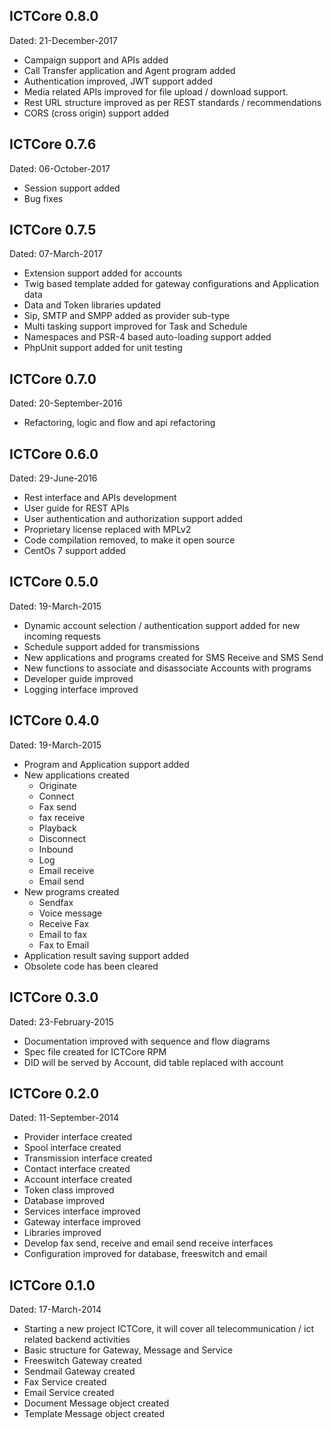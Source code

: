 ICTCore 0.8.0
-------------

Dated: 21-December-2017

* Campaign support and APIs added
* Call Transfer application and Agent program added
* Authentication improved, JWT support added
* Media related APIs improved for file upload / download support.
* Rest URL structure improved as per REST standards / recommendations
* CORS (cross origin) support added

ICTCore 0.7.6
--------------

Dated: 06-October-2017

* Session support added
* Bug fixes

ICTCore 0.7.5
--------------

Dated: 07-March-2017

* Extension support added for accounts
* Twig based template added for gateway configurations and Application data
* Data and Token libraries updated
* Sip, SMTP and SMPP added as provider sub-type
* Multi tasking support improved for Task and Schedule
* Namespaces and PSR-4 based auto-loading support added
* PhpUnit support added for unit testing

ICTCore 0.7.0
--------------

Dated: 20-September-2016

* Refactoring, logic and flow and api refactoring

ICTCore 0.6.0
-------------

Dated: 29-June-2016

* Rest interface and APIs development
* User guide for REST APIs
* User authentication and authorization support added
* Proprietary license replaced with MPLv2
* Code compilation removed, to make it open source
* CentOs 7 support added

ICTCore 0.5.0
-------------

Dated: 19-March-2015

 * Dynamic account selection / authentication support added for new incoming requests
 * Schedule support added for transmissions
 * New applications and programs created for SMS Receive and SMS Send
 * New functions to associate and disassociate Accounts with programs
 * Developer guide improved
 * Logging interface improved

ICTCore 0.4.0
-------------

Dated: 19-March-2015

 * Program and Application support added
 * New applications created
   * Originate
   * Connect
   * Fax send
   * fax receive
   * Playback
   * Disconnect
   * Inbound
   * Log
   * Email receive 
   * Email send
 * New programs created
   * Sendfax
   * Voice message
   * Receive Fax
   * Email to fax
   * Fax to Email
 * Application result saving support added
 * Obsolete code has been cleared

  
ICTCore 0.3.0
-------------

Dated: 23-February-2015

 * Documentation improved with sequence and flow diagrams
 * Spec file created for ICTCore RPM
 * DID will be served by Account, did table replaced with account


ICTCore 0.2.0
-------------

Dated: 11-September-2014

 * Provider interface created
 * Spool interface created
 * Transmission interface created
 * Contact interface created
 * Account interface created
 * Token class improved
 * Database improved
 * Services interface improved
 * Gateway interface improved
 * Libraries improved
 * Develop fax send, receive and email send receive interfaces
 * Configuration improved for database, freeswitch and email


ICTCore 0.1.0
-------------

Dated: 17-March-2014

 * Starting a new project ICTCore, it will cover all telecommunication / ict related backend activities
 * Basic structure for Gateway, Message and Service
 * Freeswitch Gateway created
 * Sendmail Gateway created
 * Fax Service created
 * Email Service created
 * Document Message object created
 * Template Message object created
